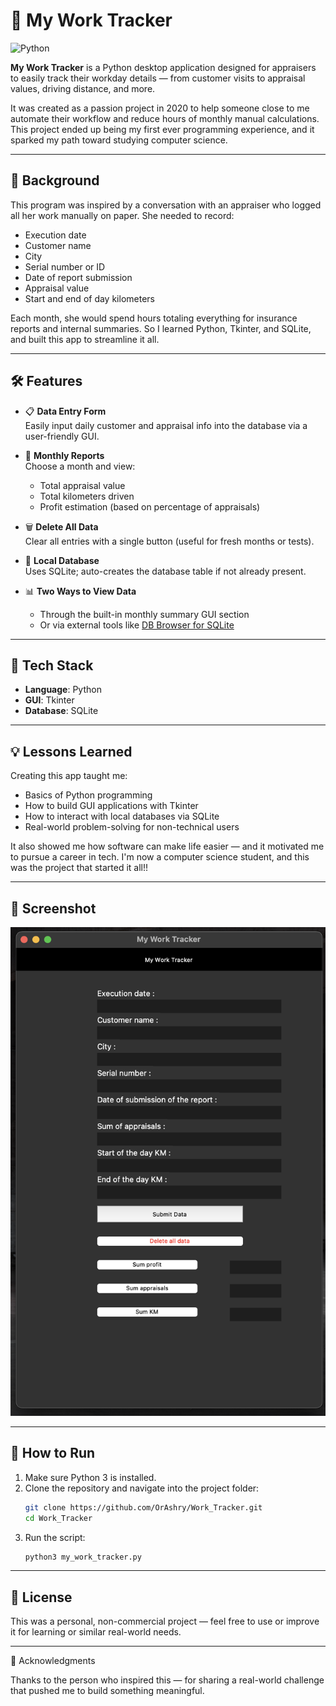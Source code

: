 # 🧾 My Work Tracker
![Python](https://img.shields.io/badge/Python-3.6%2B-blue)

**My Work Tracker** is a Python desktop application designed for appraisers to easily track their workday details — from customer visits to appraisal values, driving distance, and more.

It was created as a passion project in 2020 to help someone close to me automate their workflow and reduce hours of monthly manual calculations. This project ended up being my first ever programming experience, and it sparked my path toward studying computer science.

---

## 🧠 Background

This program was inspired by a conversation with an appraiser who logged all her work manually on paper. She needed to record:
- Execution date
- Customer name
- City
- Serial number or ID
- Date of report submission
- Appraisal value
- Start and end of day kilometers

Each month, she would spend hours totaling everything for insurance reports and internal summaries. So I learned Python, Tkinter, and SQLite, and built this app to streamline it all.

---

## 🛠 Features

- 📋 **Data Entry Form**  
  Easily input daily customer and appraisal info into the database via a user-friendly GUI.

- 📆 **Monthly Reports**  
  Choose a month and view:
  - Total appraisal value
  - Total kilometers driven
  - Profit estimation (based on percentage of appraisals)

- 🗑️ **Delete All Data**  
  Clear all entries with a single button (useful for fresh months or tests).

- 💾 **Local Database**  
  Uses SQLite; auto-creates the database table if not already present.

- 📊 **Two Ways to View Data**  
  - Through the built-in monthly summary GUI section  
  - Or via external tools like [DB Browser for SQLite](https://sqlitebrowser.org/)

---

## 🧱 Tech Stack

- **Language**: Python  
- **GUI**: Tkinter  
- **Database**: SQLite  

---

## 💡 Lessons Learned

Creating this app taught me:
- Basics of Python programming
- How to build GUI applications with Tkinter
- How to interact with local databases via SQLite
- Real-world problem-solving for non-technical users

It also showed me how software can make life easier — and it motivated me to pursue a career in tech. 
I'm now a computer science student, and this was the project that started it all!!

---

## 📸 Screenshot

![GUI Screenshot](./images/gui.png)

---

## 🚀 How to Run

1. Make sure Python 3 is installed.
2. Clone the repository and navigate into the project folder:
   ```bash
   git clone https://github.com/OrAshry/Work_Tracker.git
   cd Work_Tracker
3. Run the script:
    ```bash
    python3 my_work_tracker.py

---

## 📝 License

This was a personal, non-commercial project — feel free to use or improve it for learning or similar real-world needs.

---

🙌 Acknowledgments

Thanks to the person who inspired this — for sharing a real-world challenge that pushed me to build something meaningful.

